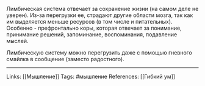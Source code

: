 Лимбическая система отвечает за сохранение жизни (на самом деле не уверен). Из-за перегрузки ее, страдают другие области мозга, так как им выделяется меньше ресурсов (в том числе и питательных). Особенно - префронтально коры, которая отвечает за понимание, принимание решений, запоминание, воспоминания, подавление мыслей. 

Лимбическую систему можно перегрузить даже с помощью гневного смайлка в сообщение (заместо радостного).
___
Links: [[Мышление]]
Tags: #мышление 
References: [[Гибкий ум]]